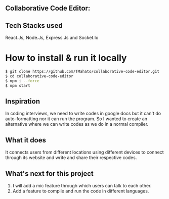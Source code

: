 ## Collaborative Code Editor:

## Tech Stacks used
React.Js, Node.Js, Express.Js and Socket.Io

# How to install & run it locally

```bash
$ git clone https://github.com/TMahato/collaborative-code-editor.git
$ cd collaborative-code-editor
$ npm i --force
$ npm start
```

## Inspiration
In coding interviews, we need to write codes in google docs but it can't do auto-formatting nor it can run the program. So I wanted to create an alternative where we can write codes as we do in a normal compiler.

## What it does
It connects users from different locations using different devices to connect through its website and write and share their respective codes.

## What's next for this project
1. I will add a mic feature through which users can talk to each other.
2.  Add a feature to compile and run the code in different languages.
